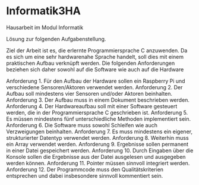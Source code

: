 # Informatik3HA
Hausarbeit im Modul Informatik

Lösung zur folgenden Aufgabenstellung.

Ziel der Arbeit ist es, die erlernte Programmiersprache C anzuwenden. Da es sich um eine sehr
hardwarenahe Sprache handelt, soll dies mit einem praktischen Aufbau verknüpft werden. Die
folgenden Anforderungen beziehen sich daher sowohl auf die Software wie auch auf die Hardware

Anforderung 1. Für den Aufbau der Hardware sollen ein Raspberry Pi und verschiedene
Sensoren/Aktoren verwendet werden.
Anforderung 2. Der Aufbau soll mindestens vier Sensoren und/oder Aktoren beinhalten.
Anforderung 3. Der Aufbau muss in einem Dokument beschrieben werden.
Anforderung 4. Der Hardwareaufbau soll mit einer Software gesteuert werden, die in der
Programmiersprache C geschrieben ist.
Anforderung 5. Es müssen mindestens fünf unterschiedliche Methoden implementiert sein.
Anforderung 6. Die Software muss sowohl Schleifen wie auch Verzweigungen beinhalten.
Anforderung 7. Es muss mindestens ein eigener, strukturierter Datentyp verwendet werden.
Anforderung 8. Weiterhin muss ein Array verwendet werden.
Anforderung 9. Ergebnisse sollen permanent in einer Datei gespeichert werden.
Anforderung 10. Durch Eingaben über die Konsole sollen die Ergebnisse aus der Datei ausgelesen und
ausgegeben werden können.
Anforderung 11. Pointer müssen sinnvoll integriert werden.
Anforderung 12. Der Programmcode muss den Qualitätskriterien entsprechen und dabei
insbesondere sinnvoll kommentiert sein.
